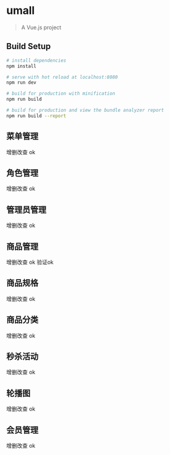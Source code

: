 # umall

> A Vue.js project

## Build Setup

``` bash
# install dependencies
npm install

# serve with hot reload at localhost:8080
npm run dev

# build for production with minification
npm run build

# build for production and view the bundle analyzer report
npm run build --report
```

## 菜单管理
增删改查 ok

## 角色管理
增删改查 ok

## 管理员管理
增删改查 ok

## 商品管理
增删改查 ok 验证ok

## 商品规格
增删改查 ok

## 商品分类
增删改查 ok

## 秒杀活动
增删改查 ok

## 轮播图
增删改查 ok

## 会员管理
增删改查 ok


